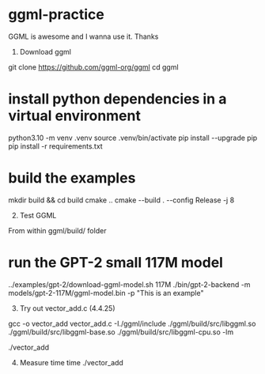 # ggml-practice
GGML is awesome and I wanna use it. Thanks

1. Download ggml

git clone https://github.com/ggml-org/ggml
cd ggml

# install python dependencies in a virtual environment
python3.10 -m venv .venv
source .venv/bin/activate
pip install --upgrade pip
pip install -r requirements.txt

# build the examples
mkdir build && cd build
cmake ..
cmake --build . --config Release -j 8

2. Test GGML 

From within ggml/build/ folder
# run the GPT-2 small 117M model
../examples/gpt-2/download-ggml-model.sh 117M
./bin/gpt-2-backend -m models/gpt-2-117M/ggml-model.bin -p "This is an example"

3. Try out vector_add.c (4.4.25)

gcc -o vector_add vector_add.c -I./ggml/include ./ggml/build/src/libggml.so ./ggml/build/src/libggml-base.so ./ggml/build/src/libggml-cpu.so -lm

./vector_add

4. Measure time
time ./vector_add